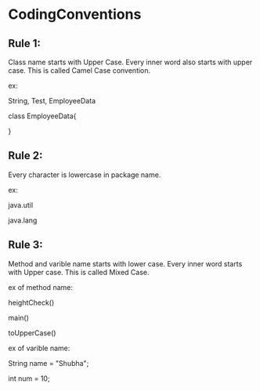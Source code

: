 # CodingConventions


## Rule 1:

Class name starts with Upper Case. Every inner word also starts with upper case. This is called Camel Case convention.

ex:

String, Test, EmployeeData

class EmployeeData{

}

## Rule 2:


 Every character is lowercase in package name.
 
  ex:
  
  java.util
  
  java.lang
  
  ## Rule 3:
  
  Method and varible name starts with lower case. Every inner word starts with Upper case. This is called Mixed Case.
  
  ex of method name:
  
  heightCheck()
  
  main()
  
  toUpperCase()
  
 
  ex of varible name:
  
  String name = "Shubha";
  
  int num = 10;
  
